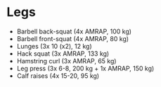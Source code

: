# Legs
* Barbell back-squat (4x AMRAP, 100 kg)
* Barbell front-squat (4x AMRAP, 80 kg)
* Lunges (3x 10 (x2), 12 kg)
* Hack squat (3x AMRAP, 133 kg)
* Hamstring curl (3x AMRAP, 65 kg)
* Leg press (3x 6-8, 200 kg + 1x AMRAP, 150 kg)
* Calf raises (4x 15-20, 95 kg)
